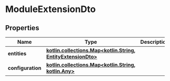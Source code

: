 
# ModuleExtensionDto

## Properties
Name | Type | Description | Notes
------------ | ------------- | ------------- | -------------
**entities** | [**kotlin.collections.Map&lt;kotlin.String, EntityExtensionDto&gt;**](EntityExtensionDto.md) |  |  [optional]
**configuration** | [**kotlin.collections.Map&lt;kotlin.String, kotlin.Any&gt;**](kotlin.Any.md) |  |  [optional]



